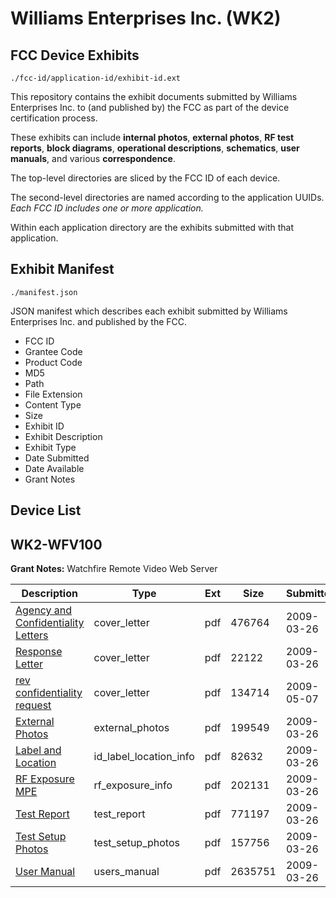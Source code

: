 # Williams Enterprises Inc. (WK2)
## FCC Device Exhibits

```
./fcc-id/application-id/exhibit-id.ext
```

This repository contains the exhibit documents submitted by Williams Enterprises Inc. to (and published by) the FCC as part of the device certification process.

These exhibits can include **internal photos**, **external photos**, **RF test reports**, **block diagrams**, **operational descriptions**, **schematics**, **user manuals**, and various **correspondence**.

The top-level directories are sliced by the FCC ID of each device.

The second-level directories are named according to the application UUIDs. *Each FCC ID includes one or more application.*

Within each application directory are the exhibits submitted with that application. 

## Exhibit Manifest

```
./manifest.json
```

JSON manifest which describes each exhibit submitted by Williams Enterprises Inc. and published by the FCC.

- FCC ID
- Grantee Code
- Product Code
- MD5
- Path
- File Extension
- Content Type
- Size
- Exhibit ID
- Exhibit Description
- Exhibit Type
- Date Submitted
- Date Available
- Grant Notes

## Device List
## WK2-WFV100
**Grant Notes:** Watchfire Remote Video Web Server

| Description | Type | Ext | Size | Submitted | Available |
| ----------- | ---- | --- | ---- | --------- | --------- |
| [Agency and Confidentiality Letters](WK2-WFV100/903148d5fae9952a6f269f558b7327c6/1086117.pdf) | cover_letter | pdf | 476764 | 2009-03-26 | 2009-03-26 |
| [Response Letter](WK2-WFV100/903148d5fae9952a6f269f558b7327c6/1086118.pdf) | cover_letter | pdf | 22122 | 2009-03-26 | 2009-03-26 |
| [rev confidentiality request](WK2-WFV100/903148d5fae9952a6f269f558b7327c6/1107087.pdf) | cover_letter | pdf | 134714 | 2009-05-07 | 2009-03-26 |
| [External Photos](WK2-WFV100/903148d5fae9952a6f269f558b7327c6/1086120.pdf) | external_photos | pdf | 199549 | 2009-03-26 | 2009-05-10 |
| [Label and Location](WK2-WFV100/903148d5fae9952a6f269f558b7327c6/1086123.pdf) | id_label_location_info | pdf | 82632 | 2009-03-26 | 2009-03-26 |
| [RF Exposure MPE](WK2-WFV100/903148d5fae9952a6f269f558b7327c6/1086124.pdf) | rf_exposure_info | pdf | 202131 | 2009-03-26 | 2009-03-26 |
| [Test Report](WK2-WFV100/903148d5fae9952a6f269f558b7327c6/1086127.pdf) | test_report | pdf | 771197 | 2009-03-26 | 2009-03-26 |
| [Test Setup Photos](WK2-WFV100/903148d5fae9952a6f269f558b7327c6/1086128.pdf) | test_setup_photos | pdf | 157756 | 2009-03-26 | 2009-05-10 |
| [User Manual](WK2-WFV100/903148d5fae9952a6f269f558b7327c6/1086129.pdf) | users_manual | pdf | 2635751 | 2009-03-26 | 2009-05-10 |
